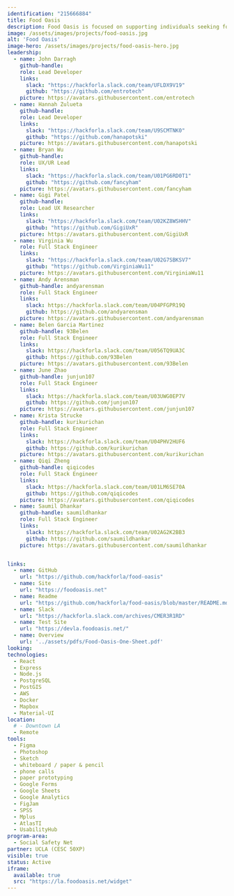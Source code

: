 ```yaml
---
identification: "215666884"
title: Food Oasis
description: Food Oasis is focused on supporting individuals seeking food in Los Angeles. We aim to provide an up-to date resource on food pantries and meal services. The team is currently working on updating listings on our website foodoasis.net, improving UI, and establishing new partnerships.
image: /assets/images/projects/food-oasis.jpg
alt: 'Food Oasis'
image-hero: /assets/images/projects/food-oasis-hero.jpg
leadership:
  - name: John Darragh
    github-handle:
    role: Lead Developer
    links:
      slack: "https://hackforla.slack.com/team/UFLDX9V19"
      github: "https://github.com/entrotech"
    picture: https://avatars.githubusercontent.com/entrotech
  - name: Hannah Zulueta
    github-handle:
    role: Lead Developer
    links:
      slack: "https://hackforla.slack.com/team/U9SCMTNK0"
      github: "https://github.com/hanapotski"
    picture: https://avatars.githubusercontent.com/hanapotski
  - name: Bryan Wu
    github-handle: 
    role: UX/UR Lead
    links:
      slack: "https://hackforla.slack.com/team/U01PG6RD0T1"
      github: "https://github.com/fancyham"
    picture: https://avatars.githubusercontent.com/fancyham
  - name: Gigi Patel
    github-handle: 
    role: Lead UX Researcher
    links:
      slack: "https://hackforla.slack.com/team/U02KZ8WSHHV"
      github: "https://github.com/GigiUxR"
    picture: https://avatars.githubusercontent.com/GigiUxR
  - name: Virginia Wu
    role: Full Stack Engineer
    links:
      slack: "https://hackforla.slack.com/team/U02G7SBKSV7"
      github: "https://github.com/VirginiaWu11"
    picture: https://avatars.githubusercontent.com/VirginiaWu11
  - name: Andy Arensman
    github-handle: andyarensman
    role: Full Stack Engineer
    links:
      slack: https://hackforla.slack.com/team/U04PFGPR19Q
      github: https://github.com/andyarensman
    picture: https://avatars.githubusercontent.com/andyarensman
  - name: Belen Garcia Martinez
    github-handle: 93Belen
    role: Full Stack Engineer
    links:
      slack: https://hackforla.slack.com/team/U056TQ9UA3C
      github: https://github.com/93Belen
    picture: https://avatars.githubusercontent.com/93Belen
  - name: June Zhao
    github-handle: junjun107
    role: Full Stack Engineer
    links:
      slack: https://hackforla.slack.com/team/U03UWG0EP7V
      github: https://github.com/junjun107
    picture: https://avatars.githubusercontent.com/junjun107
  - name: Krista Strucke
    github-handle: kurikurichan
    role: Full Stack Engineer
    links:
      slack: https://hackforla.slack.com/team/U04PHV2HUF6
      github: https://github.com/kurikurichan
    picture: https://avatars.githubusercontent.com/kurikurichan
  - name: Qiqi Zheng
    github-handle: qiqicodes
    role: Full Stack Engineer
    links:
      slack: https://hackforla.slack.com/team/U01LM6SE70A
      github: https://github.com/qiqicodes
    picture: https://avatars.githubusercontent.com/qiqicodes
  - name: Saumil Dhankar
    github-handle: saumildhankar
    role: Full Stack Engineer
    links:
      slack: https://hackforla.slack.com/team/U02AG2K2BB3
      github: https://github.com/saumildhankar
    picture: https://avatars.githubusercontent.com/saumildhankar


links:
  - name: GitHub
    url: "https://github.com/hackforla/food-oasis"
  - name: Site
    url: "https://foodoasis.net"
  - name: Readme
    url: "https://github.com/hackforla/food-oasis/blob/master/README.md"
  - name: Slack
    url: "https://hackforla.slack.com/archives/CMER3R1RD"
  - name: Test Site
    url: "https://devla.foodoasis.net/"
  - name: Overview
    url: '../assets/pdfs/Food-Oasis-One-Sheet.pdf'
looking:
technologies:
  - React
  - Express
  - Node.js
  - PostgreSQL
  - PostGIS
  - AWS
  - Docker
  - Mapbox
  - Material-UI
location:
  # - Downtown LA
  - Remote
tools: 
  - Figma
  - Photoshop
  - Sketch
  - whiteboard / paper & pencil
  - phone calls
  - paper prototyping
  - Google Forms
  - Google Sheets
  - Google Analytics
  - FigJam
  - SPSS
  - Mplus
  - AtlasTI
  - UsabilityHub
program-area:
  - Social Safety Net
partner: UCLA (CESC 50XP)
visible: true
status: Active
iframe:
  available: true
  src: "https://la.foodoasis.net/widget"
---
```

